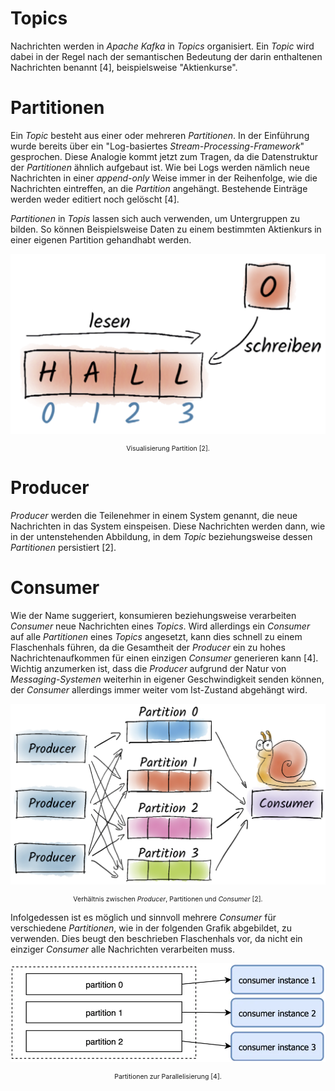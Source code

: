 # Topics

Nachrichten werden in _Apache Kafka_ in _Topics_ organisiert. Ein _Topic_ wird dabei in der Regel nach der semantischen Bedeutung der darin enthaltenen Nachrichten benannt [4], beispielsweise "Aktienkurse".

# Partitionen

Ein _Topic_ besteht aus einer oder mehreren _Partitionen_. In der Einführung wurde bereits über ein "Log-basiertes _Stream-Processing-Framework_" gesprochen. Diese Analogie kommt jetzt zum Tragen, da die Datenstruktur der _Partitionen_ ähnlich aufgebaut ist. Wie bei Logs werden nämlich neue Nachrichten in einer _append-only_ Weise immer in der Reihenfolge, wie die Nachrichten eintreffen, an die _Partition_ angehängt. Bestehende Einträge werden weder editiert noch gelöscht [4].

_Partitionen_ in _Topis_ lassen sich auch verwenden, um Untergruppen zu bilden. So können Beispielsweise Daten zu einem bestimmten Aktienkurs in einer eigenen Partition gehandhabt werden.

![Visualisierung Partition.](./assets/kafka-partition.png "Visualisierung Partition.")

<center style="font-size: 75%;">Visualisierung Partition [2].</center>

# Producer

_Producer_ werden die Teilenehmer in einem System genannt, die neue Nachrichten in das System einspeisen. Diese Nachrichten werden dann, wie in der untenstehenden Abbildung, in dem _Topic_ beziehungsweise dessen _Partitionen_ persistiert [2].

# Consumer

Wie der Name suggeriert, konsumieren beziehungsweise verarbeiten _Consumer_ neue Nachrichten eines _Topics_. Wird allerdings ein _Consumer_ auf alle _Partitionen_ eines _Topics_ angesetzt, kann dies schnell zu einem Flaschenhals führen, da die Gesamtheit der _Producer_ ein zu hohes Nachrichtenaufkommen für einen einzigen _Consumer_ generieren kann [4]. Wichtig anzumerken ist, dass die _Producer_ aufgrund der Natur von _Messaging-Systemen_ weiterhin in eigener Geschwindigkeit senden können, der _Consumer_ allerdings immer weiter vom Ist-Zustand abgehängt wird.

![Verhältnis zwischen Producer, Partitionen und Consumer.](./assets/kafka-producer-partition-consumer.png "Verhältnis zwischen Producer, Partitionen und Consumer.")

<center style="font-size: 75%;">Verhältnis zwischen <i>Producer</i>, Partitionen und <i>Consumer</i> [2].</center>

Infolgedessen ist es möglich und sinnvoll mehrere _Consumer_ für verschiedene _Partitionen_, wie in der folgenden Grafik abgebildet, zu verwenden. Dies beugt den beschrieben Flaschenhals vor, da nicht ein einziger _Consumer_ alle Nachrichten verarbeiten muss.

![Partitionen zur Parallelisierung.](./assets/kafka-partition-parallelism.png "Partitionen zur Parallelisierung.")

<center style="font-size: 75%;">Partitionen zur Parallelisierung [4].</center>
